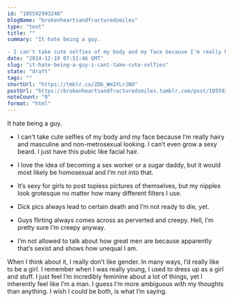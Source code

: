 ```yaml
---
id: "105592993240"
blogName: "brokenheartsandfracturedsmiles"
type: "text"
title: ""
summary: "It hate being a guy. 

- I can't take cute selfies of my body and my face because I'm really hairy and masculine and..."
date: "2014-12-19 07:51:46 GMT"
slug: "it-hate-being-a-guy-i-cant-take-cute-selfies"
state: "draft"
tags: ""
shortUrl: "https://tmblr.co/ZDb_Wm1YLrJNO"
postUrl: "https://brokenheartsandfracturedsmiles.tumblr.com/post/105592993240/it-hate-being-a-guy-i-cant-take-cute-selfies"
noteCount: "0"
format: "html"
---
```


It hate being a guy. 

- I can't take cute selfies of my body and my face because I’m really hairy and masculine and non-metrosexual looking. I can’t even grow a sexy beard. I just have this pubic like facial hair. 

- I love the idea of becoming a sex worker or a sugar daddy, but it would most likely be homosexual and I’m not into that. 

- It’s sexy for girls to post topless pictures of themselves, but my nipples look grotesque no matter how many different filters I use. 

- Dick pics always lead to certain death and I’m not ready to die, yet. 

- Guys flirting always comes across as perverted and creepy. Hell, I’m pretty sure I’m creepy anyway. 

- I’m not allowed to talk about how great men are because apparently that’s sexist and shows how unequal I am. 

When I think about it, I really don’t like gender. In many ways, I’d really like to be a girl. I remember when I was really young, I used to dress up as a girl and stuff. I just feel I’m incredibly feminine about a lot of things, yet I inherently feel like I’m a man. I guess I’m more ambiguous with my thoughts than anything. I wish I could be both, is what I’m saying.